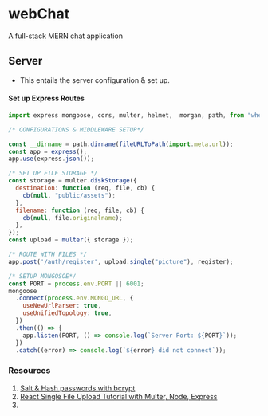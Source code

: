 # webChat
A full-stack MERN chat application

## Server 
- This entails the server configuration & set up.
#### Set up Express Routes

```javascript
import express mongoose, cors, multer, helmet,  morgan, path, from "wherever";

/* CONFIGURATIONS & MIDDLEWARE SETUP*/

const __dirname = path.dirname(fileURLToPath(import.meta.url));
const app = express();
app.use(express.json());

/* SET UP FILE STORAGE */
const storage = multer.diskStorage({
  destination: function (req, file, cb) {
    cb(null, "public/assets");
  },
  filename: function (req, file, cb) {
    cb(null, file.originalname);
  },
});
const upload = multer({ storage });

/* ROUTE WITH FILES */
app.post('/auth/register', upload.single("picture"), register);

/* SETUP MONGOSOE*/
const PORT = process.env.PORT || 6001;
mongoose
  .connect(process.env.MONGO_URL, {
    useNewUrlParser: true,
    useUnifiedTopology: true,
  })
  .then(() => {
    app.listen(PORT, () => console.log(`Server Port: ${PORT}`));
  })
  .catch((error) => console.log(`${error} did not connect`));
```

### Resources
1. [Salt & Hash passwords with bcrypt](https://heynode.com/blog/2020-04/salt-and-hash-passwords-bcrypt/)
2. [React Single File Upload Tutorial with Multer, Node, Express](https://www.positronx.io/react-file-upload-tutorial-with-node-express-and-multer/)
3. 